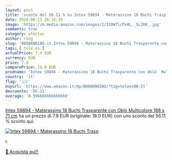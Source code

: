 ```yaml
---
layout: post
title: 'sconto del 56.11 % su Intex 59894 - Materassino 18 Buchi Trasp  '
date: 2020-08-13 16:34:35
image: 'https://m.media-amazon.com/images/I/319W7lcPxHL._SL200_.jpg'
comments: true
category: ofertas
author: ring
slug: 'B0006N01BO-it Intex 59894 - Materassino 18 Buchi Trasparente con Oblò...'
tags: [ tole.es ]
actualPrice: 7.9 EUR
currency: EUR
price: 7.9
comparePrice: 18.0 EUR
prodname: 'Intex 59894 - Materassino 18 Buchi Trasparente con Oblò  Multicolore  188 x 71 cm'
country: 'it'
flag: '🇮🇹'
buyurl: 'https://www.amazon.it/dp/B0006N01BO/?tag=tolees00-21'
descuento: '56.11'
average: '8.596666666666668'
---
```


[Intex 59894 - Materassino 18 Buchi Trasparente con Oblò  Multicolore  188 x 71 cm](https://www.amazon.it/dp/B0006N01BO/?tag=tolees00-21) ha un prezzo di 7.9 EUR (originale: 18.0 EUR) con uno sconto del 56.11 % sconto qui:

[![Intex 59894 - Materassino 18 Buchi Trasp](https://m.media-amazon.com/images/I/319W7lcPxHL._SL200_.jpg)](https://www.amazon.it/dp/B0006N01BO/?tag=tolees00-21)

ℹ️:


[🛒 Acquista qui!!](https://www.amazon.it/dp/B0006N01BO/?tag=tolees00-21)
